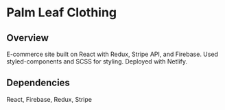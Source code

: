 # Palm Leaf Clothing

## Overview

E-commerce site built on React with Redux, Stripe API, and Firebase. Used styled-components and SCSS for styling. Deployed with Netlify.

## Dependencies
React, Firebase, Redux, Stripe

